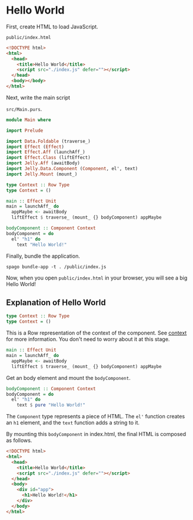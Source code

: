 # Hello World

First, create HTML to load JavaScript.

`public/index.html`

```html
<!DOCTYPE html>
<html>
  <head>
    <title>Hello World</title>
    <script src="./index.js" defer=""></script>
  </head>
  <body></body>
</html>
```

Next, write the main script

`src/Main.purs`.

```purescript
module Main where

import Prelude

import Data.Foldable (traverse_)
import Effect (Effect)
import Effect.Aff (launchAff_)
import Effect.Class (liftEffect)
import Jelly.Aff (awaitBody)
import Jelly.Data.Component (Component, el', text)
import Jelly.Mount (mount_)

type Context :: Row Type
type Context = ()

main :: Effect Unit
main = launchAff_ do
  appMaybe <- awaitBody
  liftEffect $ traverse_ (mount_ {} bodyComponent) appMaybe

bodyComponent :: Component Context
bodyComponent = do
  el' "h1" do
    text "Hello World!"
```

Finally, bundle the application.

```
spago bundle-app -t . /public/index.js
```

Now, when you open `public/index.html` in your browser, you will see a big Hello World!

## Explanation of Hello World

```purescript
type Context :: Row Type
type Context = ()
```

This is a Row representation of the context of the component. See [context](../context) for more information. You don't need to worry about it at this stage.

```purescript
main :: Effect Unit
main = launchAff_ do
  appMaybe <- awaitBody
  liftEffect $ traverse_ (mount_ {} bodyComponent) appMaybe
```

Get an body element and mount the `bodyComponent`.

```purescript
bodyComponent :: Component Context
bodyComponent = do
  el' "h1" do
    text $ pure "Hello World!"
```

The `Component` type represents a piece of HTML. The `el'` function creates an `h1` element, and the `text` function adds a string to it.

By mounting this `bodyComponent` in index.html, the final HTML is composed as follows.

```html
<!DOCTYPE html>
<html>
  <head>
    <title>Hello World</title>
    <script src="./index.js" defer=""></script>
  </head>
  <body>
    <div id="app">
      <h1>Hello World!</h1>
    </div>
  </body>
</html>
```
